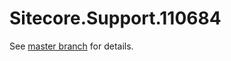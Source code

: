 # Sitecore.Support.110684

See [master branch](https://github.com/sitecoresupport/Sitecore.Support.110684) for details.